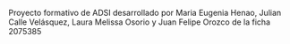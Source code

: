 Proyecto formativo de ADSI desarrollado por Maria Eugenia Henao, Julian Calle Velásquez, Laura Melissa Osorio y Juan Felipe Orozco de la ficha 2075385
